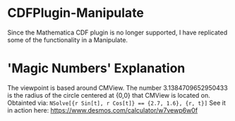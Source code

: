 # CDFPlugin-Manipulate
Since the Mathematica CDF plugin is no longer supported, I have replicated some of the functionality in a Manipulate.


# 'Magic Numbers' Explanation
The viewpoint is based around CMView. The number 3.1384709652950433 is the radius of the circle centered at {0,0} that CMView is located on. Obtainted via: 
```NSolve[{r Sin[t], r Cos[t]} == {2.7, 1.6}, {r, t}]```
See it in action here:
https://www.desmos.com/calculator/w7vewp6w0f
